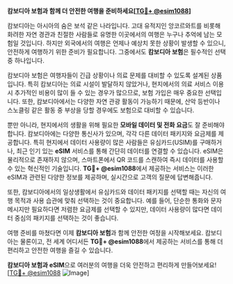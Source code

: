 **캄보디아 보험과 함께 더 안전한 여행을 준비하세요[[TG💪+ @esim1088](https://t.me/s/esim1088)]**

캄보디아는 아시아의 숨은 보석 같은 나라입니다. 고대 유적지인 앙코르와트를 비롯해 화려한 자연 경관과 친절한 사람들로 유명한 이곳에서의 여행은 누구나 추억에 남는 모험일 것입니다. 하지만 외국에서의 여행은 언제나 예상치 못한 상황이 발생할 수 있으니, 안전하게 여행하기 위한 준비가 필요합니다. 그중에서도 **캄보디아 보험**은 필수적인 선택 중 하나입니다.

캄보디아 보험은 여행자들이 긴급 상황이나 의료 문제를 대비할 수 있도록 설계된 상품입니다. 특히 캄보디아는 의료 시설이 발달하지 않았거나, 현지에서의 의료 서비스 이용 시 추가적인 비용이 많이 들 수 있는 경우가 많으므로, 보험 가입은 매우 중요한 선택입니다. 또한, 캄보디아에서는 다양한 자연 관광 활동이 가능하기 때문에, 산악 등반이나 스노클링 같은 활동 중 부상을 당할 경우에도 보험으로 대비할 수 있습니다.

뿐만 아니라, 현지에서의 생활을 위해 필요한 **모바일 데이터 및 전화 요금**도 잘 준비해야 합니다. 캄보디아에는 다양한 통신사가 있으며, 각각 다른 데이터 패키지와 요금제를 제공합니다. 특히 현지에서 데이터 사용량이 많은 사람들은 유심카드(USIM)를 구매하거나, 최근 인기 있는 **eSIM** 서비스를 통해 간단히 데이터를 연결할 수 있습니다. eSIM은 물리적으로 존재하지 않으며, 스마트폰에서 QR 코드를 스캔하여 즉시 데이터를 사용할 수 있는 혁신적인 기술입니다. **TG💪+ @esim1088**에서 제공하는 서비스는 이러한 eSIM과 관련된 다양한 정보를 제공하며, 실시간으로 고객의 질문에 답변해줍니다.

또한, 캄보디아에서의 일상생활에서 유심카드와 데이터 패키지를 선택할 때는 자신의 여행 목적과 사용 습관에 맞춰 선택하는 것이 중요합니다. 예를 들어, 단순한 통화와 문자 메시지만 필요하다면 저렴한 요금제를 선택할 수 있지만, 데이터 사용량이 많다면 데이터 중심의 패키지를 선택하는 것이 좋습니다.

여행 준비를 마쳤다면 이제 **캄보디아 보험**과 함께 안전한 여정을 시작해보세요. 캄보디아는 물론이고, 전 세계 어디서든 **TG💪+ @esim1088**에서 제공하는 서비스를 통해 더 편리하고 안전한 여행을 즐길 수 있습니다.

**캄보디아 보험과 eSIM**으로 여러분의 여행을 더욱 안전하고 편리하게 만들어보세요! [[TG💪+ @esim1088](https://t.me/s/esim1088) ![Image](https://i.postimg.cc/Y0z9fWf4/image.png)]